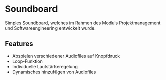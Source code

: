 # Soundboard
Simples Soundboard, welches im Rahmen des Moduls Projektmanagement und Softwareengineering entwickelt wurde.
## Features
- Abspielen verschiedener Audiofiles auf Knopfdruck
- Loop-Funktion
- Individuelle Lautstärkeregelung
- Dynamisches hinzufügen von Audiofiles
